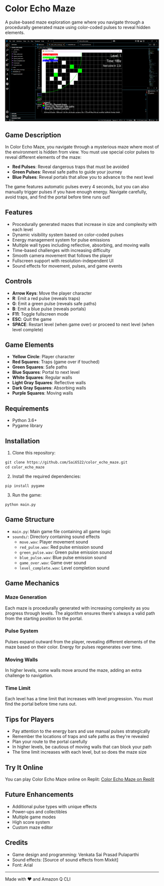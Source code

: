 # Color Echo Maze

A pulse-based maze exploration game where you navigate through a procedurally generated maze using color-coded pulses to reveal hidden elements.

![Color Echo Maze](https://github.com/Sai6522/color_echo_maze/blob/main/color_echo_maze/Screenshot%202025-05-30%20153851.png)

## Game Description

In Color Echo Maze, you navigate through a mysterious maze where most of the environment is hidden from view. You must use special color pulses to reveal different elements of the maze:

- **Red Pulses**: Reveal dangerous traps that must be avoided
- **Green Pulses**: Reveal safe paths to guide your journey
- **Blue Pulses**: Reveal portals that allow you to advance to the next level

The game features automatic pulses every 4 seconds, but you can also manually trigger pulses if you have enough energy. Navigate carefully, avoid traps, and find the portal before time runs out!

## Features

- Procedurally generated mazes that increase in size and complexity with each level
- Dynamic visibility system based on color-coded pulses
- Energy management system for pulse emissions
- Multiple wall types including reflective, absorbing, and moving walls
- Time-based challenges with increasing difficulty
- Smooth camera movement that follows the player
- Fullscreen support with resolution-independent UI
- Sound effects for movement, pulses, and game events

## Controls

- **Arrow Keys**: Move the player character
- **R**: Emit a red pulse (reveals traps)
- **G**: Emit a green pulse (reveals safe paths)
- **B**: Emit a blue pulse (reveals portals)
- **F11**: Toggle fullscreen mode
- **ESC**: Quit the game
- **SPACE**: Restart level (when game over) or proceed to next level (when level complete)

## Game Elements

- **Yellow Circle**: Player character
- **Red Squares**: Traps (game over if touched)
- **Green Squares**: Safe paths
- **Blue Squares**: Portal to next level
- **White Squares**: Regular walls
- **Light Gray Squares**: Reflective walls
- **Dark Gray Squares**: Absorbing walls
- **Purple Squares**: Moving walls

## Requirements

- Python 3.6+
- Pygame library

## Installation

1. Clone this repository:
```
git clone https://github.com/Sai6522/color_echo_maze.git
cd color_echo_maze
```

2. Install the required dependencies:
```
pip install pygame
```

3. Run the game:
```
python main.py
```

## Game Structure

- `main.py`: Main game file containing all game logic
- `sounds/`: Directory containing sound effects
  - `move.wav`: Player movement sound
  - `red_pulse.wav`: Red pulse emission sound
  - `green_pulse.wav`: Green pulse emission sound
  - `blue_pulse.wav`: Blue pulse emission sound
  - `game_over.wav`: Game over sound
  - `level_complete.wav`: Level completion sound

## Game Mechanics

### Maze Generation
Each maze is procedurally generated with increasing complexity as you progress through levels. The algorithm ensures there's always a valid path from the starting position to the portal.

### Pulse System
Pulses expand outward from the player, revealing different elements of the maze based on their color. Energy for pulses regenerates over time.

### Moving Walls
In higher levels, some walls move around the maze, adding an extra challenge to navigation.

### Time Limit
Each level has a time limit that increases with level progression. You must find the portal before time runs out.

## Tips for Players

- Pay attention to the energy bars and use manual pulses strategically
- Remember the locations of traps and safe paths as they're revealed
- Plan your route to the portal carefully
- In higher levels, be cautious of moving walls that can block your path
- The time limit increases with each level, but so does the maze size

## Try It Online

You can play Color Echo Maze online on Replit: [Color Echo Maze on Replit](https://replit.com/@VENKATA-SAI-PR4/colorechomaze)

## Future Enhancements

- Additional pulse types with unique effects
- Power-ups and collectibles
- Multiple game modes
- High score system
- Custom maze editor

## Credits

- Game design and programming: Venkata Sai Prasad Pulaparthi
- Sound effects: [Source of sound effects from Mixkit]
- Font: Arial

---

Made with ❤️ and Amazon Q CLI
